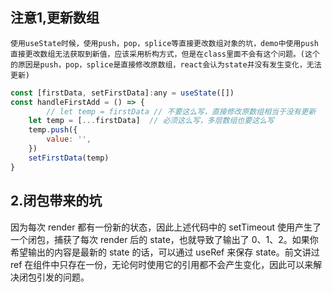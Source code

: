 ## 注意1,更新数组
```
使用useState时候，使用push，pop，splice等直接更改数组对象的坑，demo中使用push直接更改数组无法获取到新值，应该采用析构方式，但是在class里面不会有这个问题。(这个的原因是push，pop，splice是直接修改原数组，react会认为state并没有发生变化，无法更新)
```

```javaScript
const [firstData, setFirstData]:any = useState([])
const handleFirstAdd = () => {
 		// let temp = firstData // 不要这么写，直接修改原数组相当于没有更新
    let temp = [...firstData]  // 必须这么写，多层数组也要这么写
    temp.push({
        value: '',
    })
    setFirstData(temp)
}
```
## 2.闭包带来的坑
因为每次 render 都有一份新的状态，因此上述代码中的 setTimeout 使用产生了一个闭包，捕获了每次 render 后的 state，也就导致了输出了 0、1、2。如果你希望输出的内容是最新的 state 的话，可以通过 useRef 来保存 state。前文讲过 ref 在组件中只存在一份，无论何时使用它的引用都不会产生变化，因此可以来解决闭包引发的问题。